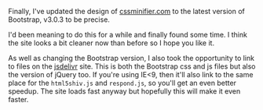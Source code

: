 Finally, I've updated the design of [cssminifier.com](/) to the latest version of Bootstrap, v3.0.3 to be precise.

I'd been meaning to do this for a while and finally found some time. I think the site looks a bit cleaner now than
before so I hope you like it.

As well as changing the Bootstrap version, I also took the opportunity to link to files on the
[jsdelivr](http://www.jsdelivr.com/) site. This is both the Bootstrap css and js files but also the version of jQuery
too. If you're using IE<9, then it'll also link to the same place for the `html5shiv.js` and `respond.js`, so you'll
get an even better speedup. The site loads fast anyway but hopefully this will make it even faster.
